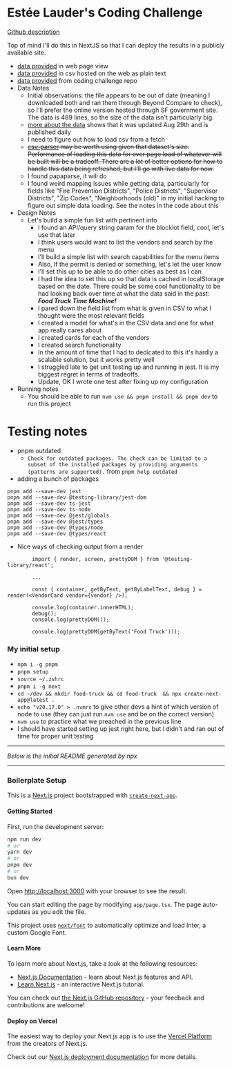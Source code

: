 # Estée Lauder's Coding Challenge
[Github description](https://github.com/peck/engineering-assessment)

Top of mind I'll do this in NextJS so that I can deploy the results in a publicly available site.
- [data provided](https://data.sfgov.org/Economy-and-Community/Mobile-Food-Facility-Permit/rqzj-sfat/data) in web page view
- [data provided](https://data.sfgov.org/api/views/rqzj-sfat/rows.csv) in csv hosted on the web as plain text
- [data provided](https://raw.githubusercontent.com/peck/engineering-assessment/main/Mobile_Food_Facility_Permit.csv) from coding challenge repo
- Data Notes
    - Initial observations: the file appears to be out of date (meaning I downloaded both and ran them through Beyond Compare to check), so I'll prefer the online version hosted through SF government site. The data is 489 lines, so the size of the data isn't particularly big.
    - [more about the data](https://data.sfgov.org/Economy-and-Community/Mobile-Food-Schedule/jjew-r69b/about_data) shows that it was updated Aug 29th and is published daily
    - I need to figure out how to load csv from a fetch
    - ~~[csv-parser](https://www.npmjs.com/package/csv-parser) may be worth using given that dataset's size. Performance of loading this data for ever page load of whatever will be built will be a tradeoff. There are a lot of better options for how to handle this data being refreshed, but I'll go with live data for now.~~
    - I found papaparse, it will do
    - I found weird mapping issues while getting data, particularly for fields like "Fire Prevention Districts", "Police Districts", "Supervisor Districts", "Zip Codes", "Neighborhoods (old)" in my initial hacking to figure out simple data loading. See the notes in the code about this
- Design Notes
    - Let's build a simple fun list with pertinent info
        - I found an API/query string param for the blocklot field, cool, let's use that later
        - I think users would want to list the vendors and search by the menu
        - I'll build a simple list with search capabilities for the menu items
        - Also, if the permit is denied or something, let's let the user know
        - I'll set this up to be able to do other cities as best as I can
        - I had the idea to set this up so that data is cached in localStorage based on the date. There could be some cool functionality to be had looking back over time at what the data said in the past: *__Food Truck Time Machine!__*
        - I pared down the field list from what is given in CSV to what I thought were the most relevant fields
        - I created a model for what's in the CSV data and one for what app really cares about
        - I created cards for each of the vendors
        - I created search functionality
        - In the amount of time that I had to dedicated to this it's hardly a scalable solution, but it works pretty well
        - I struggled late to get unit testing up and running in jest. It is my biggest regret in terms of tradeoffs.
		- Update, OK I wrote one test after fixing up my configuration
- Running notes
    - You should be able to run `nvm use && pnpm install && pnpm dev` to run this project

# Testing notes
- pnpm outdated
    - `Check for outdated packages. The check can be limited to a subset of the installed packages by providing arguments (patterns are supported).` from `pnpm help outdated`
- adding a bunch of packages
```
pnpm add --save-dev jest
pnpm add --save-dev @testing-library/jest-dom
pnpm add --save-dev ts-jest
pnpm add --save-dev ts-node
pnpm add --save-dev @jest/globals
pnpm add --save-dev @jest/types
pnpm add --save-dev @types/node
pnpm add --save-dev @types/react
```
- Nice ways of checking output from a render
```
        import { render, screen, prettyDOM } from '@testing-library/react';

        ...

        const { container, getByText, getByLabelText, debug } = render(<VendorCard vendor={vendor} />);

        console.log(container.innerHTML);
        debug();
        console.log(prettyDOM());

        console.log(prettyDOM(getByText('Food Truck')));
```

### My initial setup
- `npm i -g pnpm`
- `pnpm setup`
- `source ~/.zshrc`
- `pnpm i -g next`
- `cd ~/dev && mkdir food-truck && cd food-truck  && npx create-next-app@latest .`
- `echo "v20.17.0" > .nvmrc` to give other devs a hint of which version of node to use (they can just run `nvm use` and be on the correct version)
- `nvm use` to practice what we preached in the previous line
- I should have started setting up jest right here, but I didn't and ran out of time for proper unit testing

--- 

_Below is the initial README generated by npx_

--- 


### Boilerplate Setup 
This is a [Next.js](https://nextjs.org/) project bootstrapped with [`create-next-app`](https://github.com/vercel/next.js/tree/canary/packages/create-next-app).


#### Getting Started

First, run the development server:

```bash
npm run dev
# or
yarn dev
# or
pnpm dev
# or
bun dev
```

Open [http://localhost:3000](http://localhost:3000) with your browser to see the result.

You can start editing the page by modifying `app/page.tsx`. The page auto-updates as you edit the file.

This project uses [`next/font`](https://nextjs.org/docs/basic-features/font-optimization) to automatically optimize and load Inter, a custom Google Font.

#### Learn More

To learn more about Next.js, take a look at the following resources:

- [Next.js Documentation](https://nextjs.org/docs) - learn about Next.js features and API.
- [Learn Next.js](https://nextjs.org/learn) - an interactive Next.js tutorial.

You can check out [the Next.js GitHub repository](https://github.com/vercel/next.js/) - your feedback and contributions are welcome!

#### Deploy on Vercel

The easiest way to deploy your Next.js app is to use the [Vercel Platform](https://vercel.com/new?utm_medium=default-template&filter=next.js&utm_source=create-next-app&utm_campaign=create-next-app-readme) from the creators of Next.js.

Check out our [Next.js deployment documentation](https://nextjs.org/docs/deployment) for more details.
